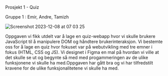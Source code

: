 Prosjekt 1 - Quiz 

Gruppe 1 : Emir, Andre, Tamizh

![Screenshot 2023-12-08 at 07 03 25](https://github.com/EmirB08/gruppeprosjekt-quiz/assets/142892269/093840e5-0159-4129-9df5-7b43b54a7755)

Oppgaven vi fikk utdelt var å lage en quiz-webapp hvor vi skulle brukere JavaScript til å manipulere DOM og håndtere brukerinteraksjon. Vi bestemte oss for å lage en quiz hvor fokuset var på webutvikling med tre emner i fokus (HTML, CSS og JS). 
Vi designet i Figma en mal på hvordan vi ville at det skulle se ut og begynte så med med progammeringen av de ulike funksjonene vi skulle ha med.Oppgaven har gått bra og vi har tilfredstilt kravene for de ulike funksjonalitetene vi skulle ha med.



